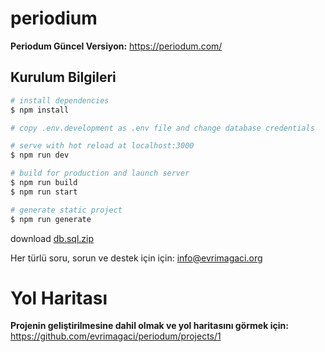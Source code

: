 # periodium

**Periodum Güncel Versiyon:** https://periodum.com/

## Kurulum Bilgileri

```bash
# install dependencies
$ npm install

# copy .env.development as .env file and change database credentials

# serve with hot reload at localhost:3000
$ npm run dev

# build for production and launch server
$ npm run build
$ npm run start

# generate static project
$ npm run generate
```

download [db.sql.zip](https://evrimagaci.org/public/periodum/db.sql.zip)

Her türlü soru, sorun ve destek için için: info@evrimagaci.org


# Yol Haritası

**Projenin geliştirilmesine dahil olmak ve yol haritasını görmek için:** https://github.com/evrimagaci/periodum/projects/1
